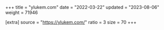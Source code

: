 +++
title = "ylukem.com"
date = "2022-03-22"
updated = "2023-08-06"
weight = 71946

[extra]
source = "https://ylukem.com/"
ratio = 3
size = 70
+++
